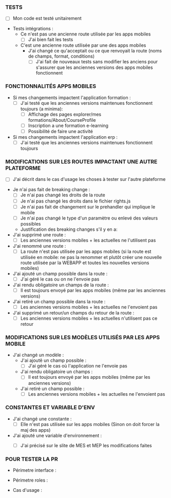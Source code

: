 ### TESTS
- [ ] Mon code est testé unitairement
- Tests intégrations :
  - Ce n'est pas une ancienne route utilisée par les apps mobiles
      - [ ] J'ai bien fait les tests
  - C'est une ancienne route utilisée par une des apps mobiles
    - J'ai changé ce qu'acceptait ou ce que renvoyait la route (noms de champs, format, conditions)
      - [ ] J'ai fait de nouveaux tests sans modifier les anciens pour s'assurer que les anciennes versions des
      apps mobiles fonctionnent

### FONCTIONNALITÉS APPS MOBILES
- Si mes changements impactent l'application formation :
  - [ ] J'ai testé que les anciennes versions maintenues fonctionnent toujours (a minima):
    - [ ] Affichage des pages explorer/mes formations/About/CourseProfile
    - [ ] Inscription a une formation e-learning
    - [ ] Possibilité de faire une activité

- Si mes changements impactent l'application erp :
  - [ ] J'ai testé que les anciennes versions maintenues fonctionnent toujours

### MODIFICATIONS SUR LES ROUTES IMPACTANT UNE AUTRE PLATEFORME
- [ ] J'ai décrit dans le cas d'usage les choses à tester sur l'autre plateforme
- Je n'ai pas fait de breaking change :
  - [ ] Je n'ai pas changé les droits de la route
  - [ ] Je n'ai pas changé les droits dans le fichier rights.js
  - [ ] Je n'ai pas fait de changement sur le prehandler qui implique le mobile
  - [ ] Je n'ai pas changé le type d'un paramètre ou enlevé des valeurs possibles
  - Justification des breaking changes s'il y en a:
- J'ai supprimé une route :
  - [ ] Les anciennes versions mobiles + les actuelles ne l'utilisent pas
- J'ai renommé une route :
  - [ ] La route n'est pas utilisée par les apps mobiles 
    (si la route est utilisée en mobile: ne pas la renommer et plutôt créer une nouvelle route utilisée par la WEBAPP
    et toutes les nouvelles versions mobiles)
- J'ai ajouté un champ possible dans la route :
  - [ ] J'ai géré le cas ou on ne l'envoie pas
- J'ai rendu obligatoire un champs de la route :
  - [ ] Il est toujours envoyé par les apps mobiles (même par les anciennes versions)
- J'ai retiré un champ possible dans la route :
  - [ ] Les anciennes versions mobiles + les actuelles ne l'envoient pas
- J'ai supprimé un retour/un champs du retour de la route :
  - [ ] Les anciennes versions mobiles + les actuelles n'utilisent pas ce retour

### MODIFICATIONS SUR LES MODÈLES UTILISÉS PAR LES APPS MOBILE
- J'ai changé un modèle :
  - J'ai ajoutê un champ possible :
    - [ ] J'ai géré le cas où l'application ne l'envoie pas
  - J'ai rendu obligatoire un champs :
    - [ ] Il est toujours envoyé par les apps mobiles (même par les anciennes versions)
  - J'ai retiré un champ possible :
    - [ ] Les anciennes versions mobiles + les actuelles ne l'envoient pas

### CONSTANTES ET VARIABLE D'ENV
- J'ai changé une constante :
  - [ ] Elle n'est pas utilisée sur les apps mobiles (Sinon on doit forcer la maj des apps)

- J'ai ajouté une variable d'environnement :
  - [ ] J'ai précisé sur le slite de MES et MEP les modifications faites


### POUR TESTER LA PR
- Périmetre interface : 

- Périmetre roles : 

- Cas d'usage : 

